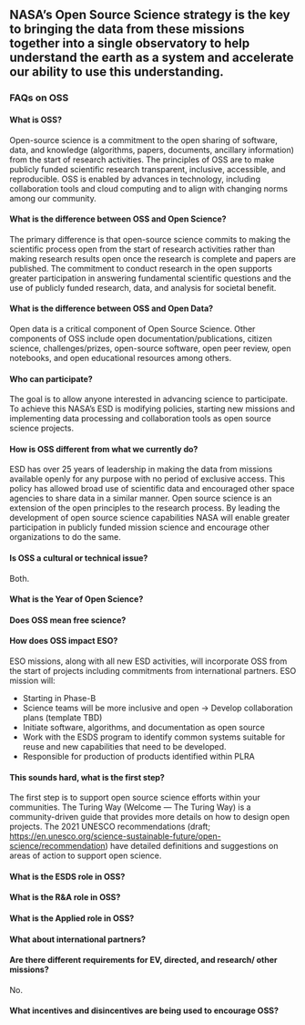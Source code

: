 ## NASA’s Open Source Science strategy is the key to bringing the data from these missions together into a single observatory to help understand the earth as a system and accelerate our ability to use this understanding. 

### FAQs on OSS
#### What is OSS?
Open-source science is a commitment to the open sharing of software, data, and knowledge (algorithms, papers, documents, ancillary information) from the start of research activities. The principles of OSS are to make publicly funded scientific research transparent, inclusive, accessible, and reproducible. OSS is enabled by advances in technology, including collaboration tools and cloud computing and to align with changing norms among our community.
#### What is the difference between OSS and Open Science?
The primary difference is that open-source science commits to making the scientific process open from the start of research activities rather than making research results open once the research is complete and papers are published. The commitment to conduct research in the open supports greater participation in answering fundamental scientific questions and the use of publicly funded research, data, and analysis for societal benefit.  
#### What is the difference between OSS and Open Data? 
Open data is a critical component of Open Source Science. Other components of OSS include open documentation/publications, citizen science, challenges/prizes, open-source software, open peer review, open notebooks, and open educational resources among others.
#### Who can participate?
The goal is to allow anyone interested in advancing science to participate. To achieve this NASA’s ESD is modifying policies, starting new missions and implementing data processing and collaboration tools as open source science projects. 
#### How is OSS different from what we currently do?
ESD has over 25 years of leadership in making the data from missions available openly for any purpose with no period of exclusive access. This policy has allowed broad use of scientific data and encouraged other space agencies to share data in a similar manner. Open source science is an extension of the open principles to the research process. By leading the development of open source science capabilities NASA will enable greater participation in publicly funded mission science and encourage other organizations to do the same.
#### Is OSS a cultural or technical issue?
Both.
#### What is the Year of Open Science?
#### Does OSS mean free science? 
#### How does OSS impact ESO?
ESO missions, along with all new ESD activities, will incorporate OSS from the start of projects including commitments from international partners. ESO mission will:
- Starting in Phase-B 
- Science teams will be more inclusive and open -> Develop collaboration plans (template TBD)
- Initiate software, algorithms,  and documentation as open source
- Work with the ESDS program to identify common systems suitable for reuse and new capabilities that need to be developed.
- Responsible for production of products identified within PLRA

#### This sounds hard, what is the first step?
The first step is to support open source science efforts within your communities. The Turing Way (Welcome — The Turing Way) is a community-driven guide that provides more details on how to design open projects. The 2021 UNESCO recommendations (draft; https://en.unesco.org/science-sustainable-future/open-science/recommendation) have detailed definitions and suggestions on areas of action to support open science. 
#### What is the ESDS role in OSS?
#### What is the R&A role in OSS?
#### What is the Applied role in OSS?
#### What about international partners?
#### Are there different requirements for EV, directed, and research/ other missions?
No.
#### What incentives and disincentives are being used to encourage OSS?
